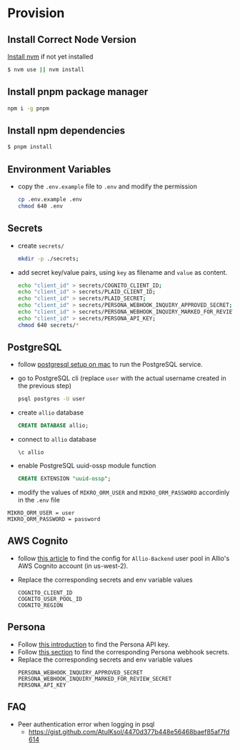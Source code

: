 # Provision

## Install Correct Node Version

[Install nvm](https://github.com/nvm-sh/nvm#installing-and-updating) if not yet installed

```sh
$ nvm use || nvm install
```

## Install pnpm package manager

```sh
npm i -g pnpm
```

## Install npm dependencies

```sh
$ pnpm install
```

## Environment Variables

- copy the `.env.example` file to `.env` and modify the permission

  ```sh
  cp .env.example .env
  chmod 640 .env
  ```

## Secrets

- create `secrets/`

  ```sh
  mkdir -p ./secrets;
  ```

- add secret key/value pairs, using `key` as filename and `value` as content.

  ```sh
  echo "client_id" > secrets/COGNITO_CLIENT_ID;
  echo "client_id" > secrets/PLAID_CLIENT_ID;
  echo "client_id" > secrets/PLAID_SECRET;
  echo "client_id" > secrets/PERSONA_WEBHOOK_INQUIRY_APPROVED_SECRET;
  echo "client_id" > secrets/PERSONA_WEBHOOK_INQUIRY_MARKED_FOR_REVIEW_SECRET;
  echo "client_id" > secrets/PERSONA_API_KEY;
  chmod 640 secrets/*
  ```

## PostgreSQL

- follow [postgresql setup on mac](https://www.sqlshack.com/setting-up-a-postgresql-database-on-mac/) to run the PostgreSQL service.
- go to PostgreSQL cli (replace `user` with the actual username created in the previous step)
  ```sh
  psql postgres -U user
  ```
- create `allio` database
  ```sql
  CREATE DATABASE allio;
  ```
- connect to `allio` database
  ```
  \c allio
  ```
- enable PostgreSQL uuid-ossp module function

  ```sql
  CREATE EXTENSION "uuid-ossp";
  ```

- modify the values of `MIKRO_ORM_USER` and `MIKRO_ORM_PASSWORD` accordinly in the `.env` file

```
MIKRO_ORM_USER = user
MIKRO_ORM_PASSWORD = password
```

## AWS Cognito

- follow [this article](https://medium.com/weekly-webtips/authentication-with-aws-cognito-and-nestjs-9f04c766f3fd) to find the config for `Allio-Backend` user pool in Allio's AWS Cognito account (in us-west-2).

- Replace the corresponding secrets and env variable values
  ```
  COGNITO_CLIENT_ID
  COGNITO_USER_POOL_ID
  COGNITO_REGION
  ```

## Persona

- Follow [this introduction](https://docs.withpersona.com/reference/introduction) to find the Persona API key.
- Follow [this section](https://docs.withpersona.com/docs/webhooks#checking-signatures) to find the corresponding Persona webhook secrets.
- Replace the corresponding secrets and env variable values
  ```
  PERSONA_WEBHOOK_INQUIRY_APPROVED_SECRET
  PERSONA_WEBHOOK_INQUIRY_MARKED_FOR_REVIEW_SECRET
  PERSONA_API_KEY
  ```

## FAQ

- Peer authentication error when logging in psql
  - https://gist.github.com/AtulKsol/4470d377b448e56468baef85af7fd614

